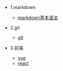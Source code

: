 - 1.markdown
  - [markdown基本语法](markdown/markdown基本语法)
- 2.git
  - [git](git/git)

- 3.前端
  - [vue](前端/vue)
  - [react](前端/react)